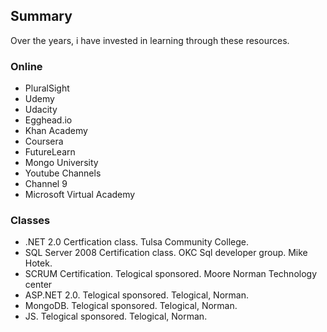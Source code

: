 
## Summary

Over the years, i have invested in learning through these resources. 

### Online 

* PluralSight
* Udemy
* Udacity
* Egghead.io
* Khan Academy
* Coursera
* FutureLearn
* Mongo University
* Youtube Channels
* Channel 9
* Microsoft Virtual Academy

### Classes

* .NET 2.0 Certfication class. Tulsa Community College.
* SQL Server 2008 Certification class. OKC Sql developer group. Mike Hotek.
* SCRUM Certification. Telogical sponsored. Moore Norman Technology center
* ASP.NET 2.0. Telogical sponsored. Telogical, Norman.
* MongoDB. Telogical sponsored. Telogical, Norman.
* JS. Telogical sponsored. Telogical, Norman.
